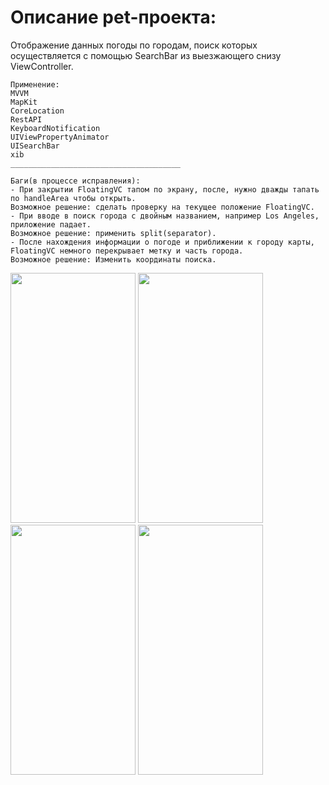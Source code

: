 # Описание pet-проекта:

Отображение данных погоды по городам, поиск которых осуществляется с помощью SearchBar из выезжающего снизу ViewController.

```
Применение:
MVVM
MapKit
CoreLocation
RestAPI
KeyboardNotification
UIViewPropertyAnimator
UISearchBar
xib 
______________________________________

Баги(в процессе исправления):
- При закрытии FloatingVC тапом по экрану, после, нужно дважды тапать по handleArea чтобы открыть.
Возможное решение: сделать проверку на текущее положение FloatingVC.
- При вводе в поиск города с двойным названием, например Los Angeles, приложение падает.
Возможное решение: применить split(separator).
- После нахождения информации о погоде и приближении к городу карты, FloatingVC немного перекрывает метку и часть города. 
Возможное решение: Изменить координаты поиска.
```


<img src="https://user-images.githubusercontent.com/76910221/143735090-17984421-886b-4291-b3c2-1483e9c2d692.png" width="200" height="400" />
<img src="https://user-images.githubusercontent.com/76910221/143735419-9fe47717-94ba-4827-844d-dd343daa0b7b.png" width="200" height="400" />
<img src="https://user-images.githubusercontent.com/76910221/143735422-6c4fce19-fa40-4c0b-95aa-d4fd5b558783.png" width="200" height="400" />
<img src="https://user-images.githubusercontent.com/76910221/143766472-2fff6fa9-84e3-4de2-8fc6-275853b40485.png" width="200" height="400" />

